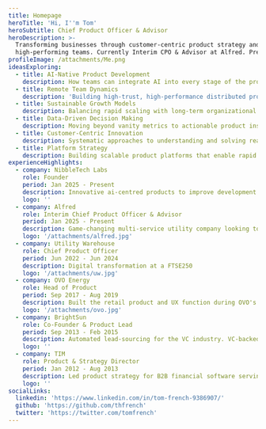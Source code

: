 ```yaml
---
title: Homepage
heroTitle: 'Hi, I''m Tom'
heroSubtitle: Chief Product Officer & Advisor
heroDescription: >-
  Transforming businesses through customer-centric product strategy and
  high-performing teams. Currently Interim CPO & Advisor at Alfred. Previously CPO at Utility Warehouse (FTSE 250).
profileImage: /attachments/Me.png
ideasExploring:
  - title: AI-Native Product Development
    description: How teams can integrate AI into every stage of the product lifecycle
  - title: Remote Team Dynamics
    description: 'Building high-trust, high-performance distributed product teams'
  - title: Sustainable Growth Models
    description: Balancing rapid scaling with long-term organizational health
  - title: Data-Driven Decision Making
    description: Moving beyond vanity metrics to actionable product insights
  - title: Customer-Centric Innovation
    description: Systematic approaches to understanding and solving real customer problems
  - title: Platform Strategy
    description: Building scalable product platforms that enable rapid feature development
experienceHighlights:
  - company: NibbleTech Labs
    role: Founder
    period: Jan 2025 - Present
    description: Innovative ai-centred products to improve development workflows. And some fun things too.
    logo: ''
  - company: Alfred
    role: Interim Chief Product Officer & Advisor
    period: Jan 2025 - Present
    description: Game-changing multi-service utility company looking to shake up the industry
    logo: '/attachments/alfred.jpg'
  - company: Utility Warehouse
    role: Chief Product Officer
    period: Jun 2022 - Jun 2024
    description: Digital transformation at a FTSE250
    logo: '/attachments/uw.jpg'
  - company: OVO Energy
    role: Head of Product
    period: Sep 2017 - Aug 2019
    description: Built the retail product and UX function during OVO's scale-up phase and some cool En-tech products as well.
    logo: '/attachments/ovo.jpg'
  - company: BrightSun
    role: Co-Founder & Product Lead
    period: Sep 2013 - Feb 2015
    description: Automated lead-sourcing for the VC industry. VC-backed AI startup.
    logo: ''
  - company: TIM
    role: Product & Strategy Director
    period: Jan 2012 - Aug 2013
    description: Led product strategy for B2B financial software serving Goldman Sachs, Barclays and BlackRock. Created innovation function generating £2M revenue.
    logo: ''
socialLinks:
  linkedin: 'https://www.linkedin.com/in/tom-french-9386907/'
  github: 'https://github.com/thfrench'
  twitter: 'https://twitter.com/tomfrench'
---
```


